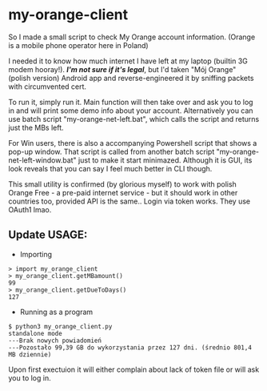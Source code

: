 # my-orange-client
So I made a small script to check My Orange account information. (Orange is a mobile phone operator here in Poland)

I needed it to know how much internet I have left at my laptop (builtin 3G modem hooray!).
**_I'm not sure if it's legal_**, but I'd taken "Mój Orange" (polish version) Android app and reverse-engineered it by sniffing packets with circumvented cert.

To run it, simply run it. Main function will then take over and ask you to log in and will print some demo info about your account. Alternatively you can use batch script "my-orange-net-left.bat", which calls the script and returns just the MBs left.

For Win users, there is also a accompanying Powershell script that shows a pop-up window. That script is called from another batch script "my-orange-net-left-window.bat" just to make it start minimazed.
Although it is GUI, its look reveals that you can say I feel much better in CLI though.

This small utility is confirmed (by glorious myself) to work with polish Orange Free - a pre-paid internet service - but it should work in other countries too, provided API is the same..
Login via token works. They use OAuth1 lmao.


## Update USAGE:

- Importing
```
> import my_orange_client
> my_orange_client.getMBamount()
99
> my_orange_client.getDueToDays()
127
```

- Running as a program

```
$ python3 my_orange_client.py 
standalone mode
---Brak nowych powiadomień
---Pozostało 99,39 GB do wykorzystania przez 127 dni. (średnio 801,4 MB dziennie)
```

Upon first exectuion it will either complain about lack of token file or will ask you to log in.
